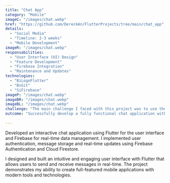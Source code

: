 ```yaml
---
title: "Chat App"
category: "Mobile"
imageC: "/images/chat.webp"
href: "https://github.com/DereckAn/FlutterProjects/tree/main/chat_app"
details:
  - "Social Media"
  - "Timeline: 2-3 weeks"
  - "Mobile Development"
imageR: "/images/chat.webp"
responsabilities:
  - "User Interface (UI) Design"
  - "Feature Development"
  - "Firebase Integration"
  - "Maintenance and Updates"
technologies:
  - "BiLogoFlutter"
  - "BsGit"
  - "SiFirebase"
imageP: "/images/chat.webp"
imageBR: "/images/chat.webp"
imageBL: "/images/chat.webp"
challenge: "The main challenge I faced with this project was to use the Firebase API and to syncornize the messages in real time. Also, testing the application was another challenge, since I had to test it on two different devices, and I just have one emulator at that time."
outcome: "Successfully develop a fully functional chat application with real-time messaging capabilities."
    
---
```


Developed an interactive chat application using Flutter for the user interface and Firebase for real-time data management. I implemented user authentication, message storage and real-time updates using Firebase Authentication and Cloud Firestore.

I designed and built an intuitive and engaging user interface with Flutter that allows users to send and receive messages in real-time. The project demonstrates my ability to create full-featured mobile applications with modern tools and technologies.
